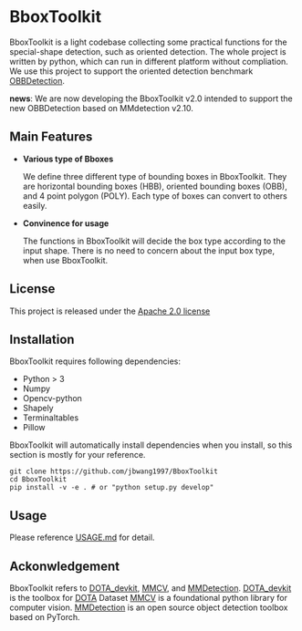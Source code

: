 # BboxToolkit

BboxToolkit is a light codebase collecting some practical functions for the special-shape detection, such as oriented detection.
The whole project is written by python, which can run in different platform without compliation. 
We use this project to support the oriented detection benchmark [OBBDetection](http://github.com/jbwang1997/OBBDetection).

**news**: We are now developing the BboxToolkit v2.0 intended to support the new OBBDetection based on MMdetection v2.10.

## Main Features

- **Various type of Bboxes**

    We define three different type of bounding boxes in BboxToolkit. They are horizontal bounding boxes (HBB), oriented bounding boxes (OBB), and 4 point polygon (POLY). Each type of boxes can convert to others easily.

- **Convinence for usage**

    The functions in BboxToolkit will decide the box type according to the input shape. There is no need to concern about the input box type, when use BboxToolkit.

## License

This project is released under the [Apache 2.0 license](LICENSE)

## Installation

BboxToolkit requires following dependencies:

+ Python > 3
+ Numpy
+ Opencv-python
+ Shapely
+ Terminaltables
+ Pillow

BboxToolkit will automatically install dependencies when you install, so this section is mostly for your reference.

```shell
git clone https://github.com/jbwang1997/BboxToolkit
cd BboxToolkit
pip install -v -e . # or "python setup.py develop"
```

## Usage

Please reference [USAGE.md](USAGE.md) for detail.

## Ackonwledgement

BboxToolkit refers to [DOTA_devkit](https://github.com/CAPTAIN-WHU/DOTA_devkit), [MMCV](https://github.com/open-mmlab/mmcv), and [MMDetection](https://github.com/open-mmlab/mmdetection). [DOTA_devkit](https://github.com/CAPTAIN-WHU/DOTA_devkit) is the toolbox for [DOTA](https://arxiv.org/abs/1711.10398) Dataset [MMCV](https://github.com/open-mmlab/mmcv) is a foundational python library for computer vision. [MMDetection](https://github.com/open-mmlab/mmdetection) is an open source object detection toolbox based on PyTorch.